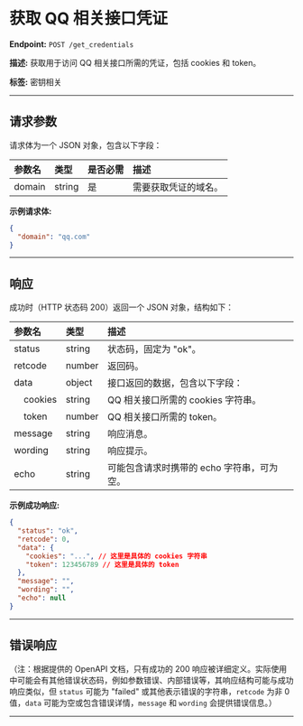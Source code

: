 # 获取 QQ 相关接口凭证

**Endpoint:** `POST /get_credentials`

**描述:** 获取用于访问 QQ 相关接口所需的凭证，包括 cookies 和 token。

**标签:** 密钥相关

---

## 请求参数

请求体为一个 JSON 对象，包含以下字段：

| 参数名 | 类型   | 是否必需 | 描述     |
| :----- | :----- | :----- | :------- |
| domain | string | 是      | 需要获取凭证的域名。 |

**示例请求体:**

```json
{
  "domain": "qq.com"
}
```

---

## 响应

成功时（HTTP 状态码 200）返回一个 JSON 对象，结构如下：

| 参数名  | 类型    | 描述                                 |
| :------ | :------ | :----------------------------------- |
| status  | string  | 状态码，固定为 "ok"。                  |
| retcode | number  | 返回码。                             |
| data    | object  | 接口返回的数据，包含以下字段：         |
| &nbsp;&nbsp;&nbsp;&nbsp;cookies | string | QQ 相关接口所需的 cookies 字符串。 |
| &nbsp;&nbsp;&nbsp;&nbsp;token   | number | QQ 相关接口所需的 token。       |
| message | string  | 响应消息。                           |
| wording | string  | 响应提示。                           |
| echo    | string  | 可能包含请求时携带的 echo 字符串，可为空。 |

**示例成功响应:**

```json
{
  "status": "ok",
  "retcode": 0,
  "data": {
    "cookies": "...", // 这里是具体的 cookies 字符串
    "token": 123456789 // 这里是具体的 token
  },
  "message": "",
  "wording": "",
  "echo": null
}
```

---

## 错误响应

（注：根据提供的 OpenAPI 文档，只有成功的 200 响应被详细定义。实际使用中可能会有其他错误状态码，例如参数错误、内部错误等，其响应结构可能与成功响应类似，但 `status` 可能为 "failed" 或其他表示错误的字符串，`retcode` 为非 0 值，`data` 可能为空或包含错误详情，`message` 和 `wording` 会提供错误信息。）

---
